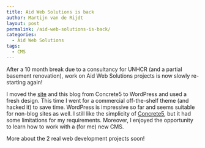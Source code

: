 ```yaml
---
title: Aid Web Solutions is back
author: Martijn van de Rijdt
layout: post
permalink: /aid-web-solutions-is-back/
categories:
  - Aid Web Solutions
tags:
  - CMS
---
```

After a 10 month break due to a consultancy for UNHCR (and a partial basement renovation), work on Aid Web Solutions projects is now slowly re-starting again!

I moved the [site][1] and this blog from Concrete5 to WordPress and used a fresh design. This time I went for a commercial off-the-shelf theme (and hacked it) to save time. WordPress is impressive so far and seems suitable for non-blog sites as well. I still like the simplicity of [Concrete5][2], but it had some limitations for my requirements. Moreover, I enjoyed the opportunity to learn how to work with a (for me) new CMS.

 [1]: http://aidwebsolutions.com "Aid Web Solutions site"
 [2]: http://www.concrete5.org "Concrete5 CMS site"

More about the 2 real web development projects soon!
